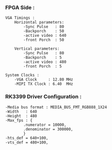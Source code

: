 ### FPGA Side : 
    VGA Timings :
        Horizontal parameters:
            -Sync Pulse   : 80
            -Backporch    : 50
            -active video : 640
            -front Porch  : 50

        Vertical parameters:
            -Sync Pulse   : 80
            -Backporch    : 5
            -active video : 480
            -front Porch  : 5

    System Clocks : 
        -VGA Clock     : 12.80 MHz
        -MIPI TX Clock : 6.40  MHz

### RK3399 Driver Configuration :
    -Media bus format : MEDIA_BUS_FMT_RGB888_1X24
    -Width   : 640 
	-Height  : 480
	-Max_fps : {
			.numerator = 10000,
			.denominator = 300000,
		    }
	-hts_def = 640+100,
	-vts_def = 480+100,